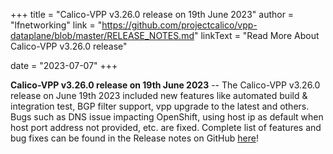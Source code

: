 +++
title = "Calico-VPP v3.26.0 release on 19th June 2023"
author = "lfnetworking"
link = "https://github.com/projectcalico/vpp-dataplane/blob/master/RELEASE_NOTES.md"
linkText = "Read More About Calico-VPP v3.26.0 release"

date = "2023-07-07"
+++

**Calico-VPP v3.26.0 release on 19th June 2023** -- The Calico-VPP v3.26.0 release on June 19th 2023 included new features like automated build & integration test, BGP filter support, vpp upgrade to the latest and others. Bugs such as DNS issue impacting OpenShift, using host ip as default when host port address not provided, etc. are fixed. Complete list of features and bug fixes can be found in the Release notes on GitHub [here](https://github.com/projectcalico/vpp-dataplane/blob/master/RELEASE_NOTES.md)!
